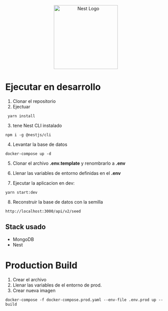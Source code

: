 <p align="center">
  <a href="http://nestjs.com/" target="blank"><img src="https://nestjs.com/img/logo-small.svg" width="200" alt="Nest Logo" /></a>
</p>

# Ejecutar en desarrollo

1. Clonar el repositorio
2. Ejectuar

```
 yarn install
```

3. tene Nest CLI instalado

```
npm i -g @nestjs/cli
```

4. Levantar la base de datos

```
docker-compose up -d
```

5. Clonar el archivo **.env.template** y renombrarlo a **.env**

6. Llenar las variables de entorno definidas en el **.env**

7. Ejecutar la aplicacion en dev:

```
yarn start:dev
```

8. Reconstruir la base de datos con la semilla

```
http://localhost:3000/api/v2/seed
```

## Stack usado

- MongoDB
- Nest

# Production Build

1. Crear el archivo
2. Llenar las variables de el entorno de prod.
3. Crear nueva imagen

```
docker-compose -f docker-compose.prod.yaml --env-file .env.prod up --build
```
